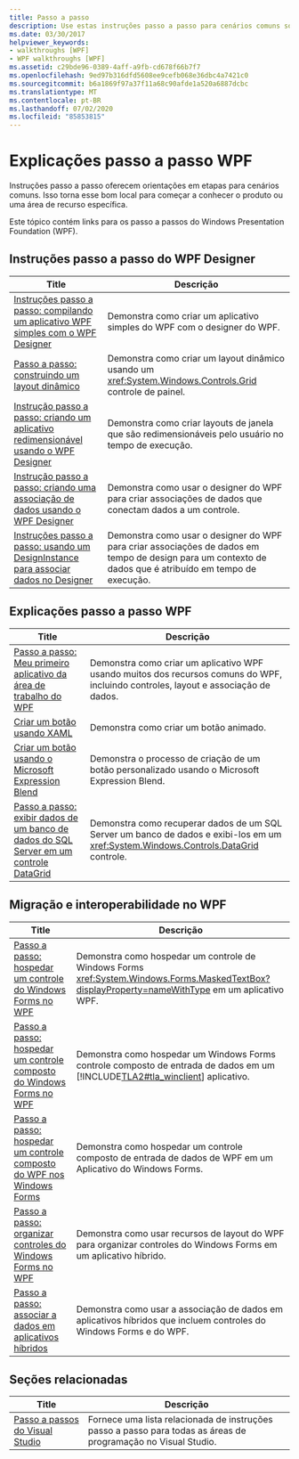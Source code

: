 ```yaml
---
title: Passo a passo
description: Use estas instruções passo a passo para cenários comuns sobre o produto WPF ou uma área de recursos específica.
ms.date: 03/30/2017
helpviewer_keywords:
- walkthroughs [WPF]
- WPF walkthroughs [WPF]
ms.assetid: c29bde96-0389-4aff-a9fb-cd678f66b7f7
ms.openlocfilehash: 9ed97b316dfd5608ee9cefb068e36dbc4a7421c0
ms.sourcegitcommit: b6a1869f97a37f11a68c90afde1a520a6887dcbc
ms.translationtype: MT
ms.contentlocale: pt-BR
ms.lasthandoff: 07/02/2020
ms.locfileid: "85853815"
---
```

# <a name="wpf-walkthroughs"></a>Explicações passo a passo WPF
Instruções passo a passo oferecem orientações em etapas para cenários comuns. Isso torna esse bom local para começar a conhecer o produto ou uma área de recurso específica.

 Este tópico contém links para os passo a passos do Windows Presentation Foundation (WPF).

## <a name="wpf-designer-walkthroughs"></a>Instruções passo a passo do WPF Designer

|Title|Descrição|
|-----------|-----------------|
|[Instruções passo a passo: compilando um aplicativo WPF simples com o WPF Designer](https://docs.microsoft.com/previous-versions/visualstudio/visual-studio-2010/bb546972(v=vs.100))|Demonstra como criar um aplicativo simples do WPF com o designer do WPF.|
|[Passo a passo: construindo um layout dinâmico](https://docs.microsoft.com/previous-versions/visualstudio/visual-studio-2010/bb514519(v=vs.100))|Demonstra como criar um layout dinâmico usando um <xref:System.Windows.Controls.Grid> controle de painel.|
|[Instrução passo a passo: criando um aplicativo redimensionável usando o WPF Designer](https://docs.microsoft.com/previous-versions/visualstudio/visual-studio-2010/bb546954(v=vs.100))|Demonstra como criar layouts de janela que são redimensionáveis pelo usuário no tempo de execução.|
|[Instrução passo a passo: criando uma associação de dados usando o WPF Designer](https://docs.microsoft.com/previous-versions/visualstudio/visual-studio-2010/dd434207(v=vs.100))|Demonstra como usar o designer do WPF para criar associações de dados que conectam dados a um controle.|
|[Instruções passo a passo: usando um DesignInstance para associar dados no Designer](https://docs.microsoft.com/previous-versions/visualstudio/visual-studio-2010/dd490796(v=vs.100))|Demonstra como usar o designer do WPF para criar associações de dados em tempo de design para um contexto de dados que é atribuído em tempo de execução.|

## <a name="wpf-walkthroughs"></a>Explicações passo a passo WPF

|Title|Descrição|
|-----------|-----------------|
|[Passo a passo: Meu primeiro aplicativo da área de trabalho do WPF](walkthrough-my-first-wpf-desktop-application.md)|Demonstra como criar um aplicativo WPF usando muitos dos recursos comuns do WPF, incluindo controles, layout e associação de dados.|
|[Criar um botão usando XAML](../controls/walkthrough-create-a-button-by-using-xaml.md)|Demonstra como criar um botão animado.|
|[Criar um botão usando o Microsoft Expression Blend](../controls/walkthrough-create-a-button-by-using-microsoft-expression-blend.md)|Demonstra o processo de criação de um botão personalizado usando o Microsoft Expression Blend.|
|[Passo a passo: exibir dados de um banco de dados do SQL Server em um controle DataGrid](../controls/walkthrough-display-data-from-a-sql-server-database-in-a-datagrid-control.md)|Demonstra como recuperar dados de um SQL Server um banco de dados e exibi-los em um <xref:System.Windows.Controls.DataGrid> controle.|

## <a name="migration-and-interoperability-in-wpf"></a>Migração e interoperabilidade no WPF

|Title|Descrição|
|-----------|-----------------|
|[Passo a passo: hospedar um controle do Windows Forms no WPF](../advanced/walkthrough-hosting-a-windows-forms-control-in-wpf.md)|Demonstra como hospedar um controle de Windows Forms <xref:System.Windows.Forms.MaskedTextBox?displayProperty=nameWithType> em um aplicativo WPF.|
|[Passo a passo: hospedar um controle composto do Windows Forms no WPF](../advanced/walkthrough-hosting-a-windows-forms-composite-control-in-wpf.md)|Demonstra como hospedar um Windows Forms controle composto de entrada de dados em um [!INCLUDE[TLA2#tla_winclient](../../../../includes/tla2sharptla-winclient-md.md)] aplicativo.|
|[Passo a passo: hospedar um controle composto do WPF nos Windows Forms](../advanced/walkthrough-hosting-a-wpf-composite-control-in-windows-forms.md)|Demonstra como hospedar um controle composto de entrada de dados de WPF em um Aplicativo do Windows Forms.|
|[Passo a passo: organizar controles do Windows Forms no WPF](../advanced/walkthrough-arranging-windows-forms-controls-in-wpf.md)|Demonstra como usar recursos de layout do WPF para organizar controles do Windows Forms em um aplicativo híbrido.|
|[Passo a passo: associar a dados em aplicativos híbridos](../advanced/walkthrough-binding-to-data-in-hybrid-applications.md)|Demonstra como usar a associação de dados em aplicativos híbridos que incluem controles do Windows Forms e do WPF.|

## <a name="related-sections"></a>Seções relacionadas

|Title|Descrição|
|-----------|-----------------|
|[Passo a passos do Visual Studio](https://docs.microsoft.com/previous-versions/visualstudio/visual-studio-2010/szatc41e(v=vs.100))|Fornece uma lista relacionada de instruções passo a passo para todas as áreas de programação no Visual Studio.|
